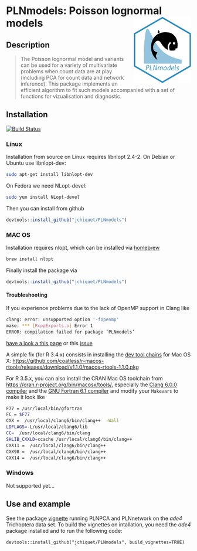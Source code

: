 # PLNmodels: Poisson lognormal models <img src="inst/sticker/PLNmodels.png" align="right" width="155" height="180"/>

## Description

> The Poisson lognormal model and variants can be used for a variety of multivariate problems when count data are at play (including PCA for count data and network inference). This package implements an efficient algorithm to fit such models accompanied with a set of functions for vizualisation and diagnostic.    

## Installation

[![Build Status](https://travis-ci.org/jchiquet/PLNmodels.svg?branch=master)](https://travis-ci.org/jchiquet/PLNmodels)

### Linux

Installation from source on Linux requires libnlopt 2.4-2. On Debian or Ubuntu use libnlopt-dev:

```bash
sudo apt-get install libnlopt-dev
```

On Fedora we need NLopt-devel:


```bash
sudo yum install NLopt-devel
```

Then you can install from github

```R
devtools::install_github("jchiquet/PLNmodels")
```

### MAC OS

Installation requires nlopt, which can be installed via [homebrew](https://brew.sh/)

```bash
brew install nlopt
```

Finally install the package via

```R
devtools::install_github("jchiquet/PLNmodels")
```

#### Troubleshooting

If you experience problems due to the lack of OpenMP support in Clang like 
```bash
clang: error: unsupported option '-fopenmp'
make: *** [RcppExports.o] Error 1
ERROR: compilation failed for package ‘PLNmodels’
```
[have a look a this page](http://thecoatlessprofessor.com/programming/openmp-in-r-on-os-x/) or this [issue](https://github.com/jchiquet/PLNmodels/issues/12)

A simple fix (for R 3.4.x) consists in installing the [dev tool chains](https://github.com/coatless/r-macos-rtools/releases) for Mac OS X: https://github.com/coatless/r-macos-rtools/releases/download/v1.1.0/macos-rtools-1.1.0.pkg

For R 3.5.x, you can also install the CRAN Mac OS toolchain from https://cran.r-project.org/bin/macosx/tools/, especially the [Clang 6.0.0 compiler](https://cran.r-project.org/bin/macosx/tools/clang-6.0.0.pkg) and the [GNU Fortran 6.1 compiler](https://cran.r-project.org/bin/macosx/tools/gfortran-6.1.pkg) and modify your `Makevars` to make it look like

```bash
F77 = /usr/local/bin/gfortran
FC = $F77
CXX =  /usr/local/clang6/bin/clang++  -Wall
LDFLAGS=-L/usr/local/clang6/lib
CC=  /usr/local/clang6/bin/clang
SHLIB_CXXLD=ccache /usr/local/clang6/bin/clang++
CXX11 =  /usr/local/clang6/bin/clang++
CXX98 =  /usr/local/clang6/bin/clang++
CXX14 =  /usr/local/clang6/bin/clang++
```

### Windows

Not supported yet...

## Use and example

See the package [vignette](https://github.com/jchiquet/PLNmodels/blob/master/vignettes/trichoptera.Rmd) running PLNPCA and PLNnetwork on the *ade4* Trichoptera data set. To build the vignettes on intallation, you need the *ade4* package installed and to run the following code:

```
devtools::install_github("jchiquet/PLNmodels", build_vignettes=TRUE)
```
